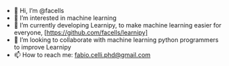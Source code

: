 - 👋 Hi, I’m @facells
- 👀 I’m interested in machine learning
- 🌱 I’m currently developing Learnipy, to make machine learning easier for everyone, [https://github.com/facells/learnipy]
- 💞️ I’m looking to collaborate with machine learning python programmers to improve Learnipy
- 📫 How to reach me: fabio.celli.phd@gmail.com

<!---
facells/facells is a ✨ special ✨ repository because its `README.md` (this file) appears on your GitHub profile.
You can click the Preview link to take a look at your changes.
--->
